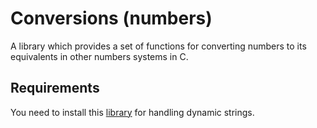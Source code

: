 # Conversions (numbers)
A library which provides a set of functions for converting numbers to its equivalents in other numbers systems in C.

<h2> Requirements </h2>
You need to install this <a href="https://github.com/mfc0d1ng/Handling-dynamic-strings-in-C-language">library</a> for handling dynamic strings.
